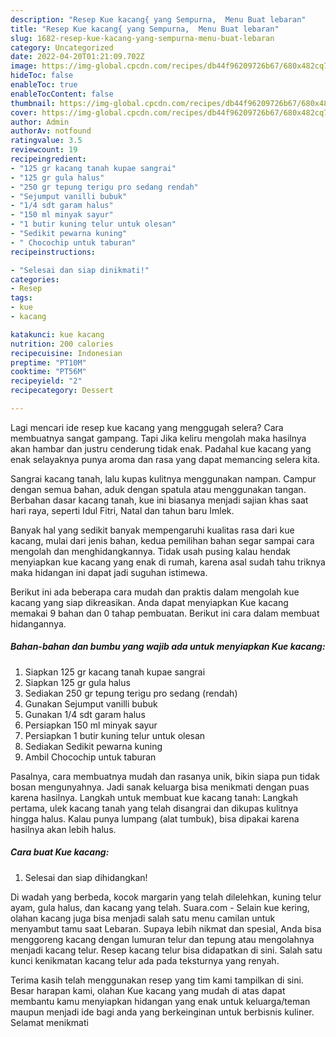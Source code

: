 ```yaml
---
description: "Resep Kue kacang{ yang Sempurna,  Menu Buat lebaran"
title: "Resep Kue kacang{ yang Sempurna,  Menu Buat lebaran"
slug: 1682-resep-kue-kacang-yang-sempurna-menu-buat-lebaran
category: Uncategorized
date: 2022-04-20T01:21:09.702Z
image: https://img-global.cpcdn.com/recipes/db44f96209726b67/680x482cq70/kue-kacang-foto-resep-utama.jpg
hideToc: false
enableToc: true
enableTocContent: false
thumbnail: https://img-global.cpcdn.com/recipes/db44f96209726b67/680x482cq70/kue-kacang-foto-resep-utama.jpg
cover: https://img-global.cpcdn.com/recipes/db44f96209726b67/680x482cq70/kue-kacang-foto-resep-utama.jpg
author: Admin
authorAv: notfound
ratingvalue: 3.5
reviewcount: 19
recipeingredient:
- "125 gr kacang tanah kupae sangrai"
- "125 gr gula halus"
- "250 gr tepung terigu pro sedang rendah"
- "Sejumput vanilli bubuk"
- "1/4 sdt garam halus"
- "150 ml minyak sayur"
- "1 butir kuning telur untuk olesan"
- "Sedikit pewarna kuning"
- " Chocochip untuk taburan"
recipeinstructions:

- "Selesai dan siap dinikmati!"
categories:
- Resep
tags:
- kue
- kacang

katakunci: kue kacang 
nutrition: 200 calories
recipecuisine: Indonesian
preptime: "PT10M"
cooktime: "PT56M"
recipeyield: "2"
recipecategory: Dessert

---
```



Lagi mencari ide resep kue kacang yang menggugah selera? Cara membuatnya sangat gampang. Tapi Jika keliru mengolah maka hasilnya akan hambar dan justru cenderung tidak enak. Padahal kue kacang yang enak selayaknya punya aroma dan rasa yang dapat memancing selera kita.


Sangrai kacang tanah, lalu kupas kulitnya menggunakan nampan. Campur dengan semua bahan, aduk dengan spatula atau menggunakan tangan. Berbahan dasar kacang tanah, kue ini biasanya menjadi sajian khas saat hari raya, seperti Idul Fitri, Natal dan tahun baru Imlek.

Banyak hal yang sedikit banyak mempengaruhi kualitas rasa dari kue kacang, mulai dari jenis bahan, kedua pemilihan bahan segar sampai cara mengolah dan menghidangkannya. Tidak usah pusing kalau hendak menyiapkan kue kacang yang enak di rumah, karena asal sudah tahu triknya maka hidangan ini dapat jadi suguhan istimewa.


Berikut ini ada beberapa cara mudah dan praktis dalam mengolah kue kacang yang siap dikreasikan. Anda dapat menyiapkan Kue kacang memakai 9 bahan dan 0 tahap pembuatan. Berikut ini cara dalam membuat hidangannya.

<!--inarticleads1-->

##### Bahan-bahan dan bumbu yang wajib ada untuk menyiapkan Kue kacang:

1. Siapkan 125 gr kacang tanah kupae sangrai
1. Siapkan 125 gr gula halus
1. Sediakan 250 gr tepung terigu pro sedang (rendah)
1. Gunakan Sejumput vanilli bubuk
1. Gunakan 1/4 sdt garam halus
1. Persiapkan 150 ml minyak sayur
1. Persiapkan 1 butir kuning telur untuk olesan
1. Sediakan Sedikit pewarna kuning
1. Ambil  Chocochip untuk taburan


Pasalnya, cara membuatnya mudah dan rasanya unik, bikin siapa pun tidak bosan mengunyahnya. Jadi sanak keluarga bisa menikmati dengan puas karena hasilnya. Langkah untuk membuat kue kacang tanah: Langkah pertama, ulek kacang tanah yang telah disangrai dan dikupas kulitnya hingga halus. Kalau punya lumpang (alat tumbuk), bisa dipakai karena hasilnya akan lebih halus. 

<!--inarticleads2-->

##### Cara buat Kue kacang:


1. Selesai dan siap dihidangkan!

Di wadah yang berbeda, kocok margarin yang telah dilelehkan, kuning telur ayam, gula halus, dan kacang yang telah. Suara.com - Selain kue kering, olahan kacang juga bisa menjadi salah satu menu camilan untuk menyambut tamu saat Lebaran. Supaya lebih nikmat dan spesial, Anda bisa menggoreng kacang dengan lumuran telur dan tepung atau mengolahnya menjadi kacang telur. Resep kacang telur bisa didapatkan di sini. Salah satu kunci kenikmatan kacang telur ada pada teksturnya yang renyah. 

Terima kasih telah menggunakan resep yang tim kami tampilkan di sini. Besar harapan kami, olahan Kue kacang yang mudah di atas dapat membantu kamu menyiapkan hidangan yang enak untuk keluarga/teman maupun menjadi ide bagi anda yang berkeinginan untuk berbisnis kuliner. Selamat menikmati
